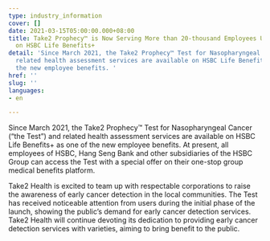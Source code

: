 ```yaml
---
type: industry_information
cover: []
date: 2021-03-15T05:00:00.000+08:00
title: Take2 Prophecy™ is Now Serving More than 20-thousand Employees Upon Launching
  on HSBC Life Benefits+
detail: 'Since March 2021, the Take2 Prophecy™ Test for Nasopharyngeal Cancer and
  related health assessment services are available on HSBC Life Benefits+ as one of
  the new employee benefits. '
href: ''
slug: ''
languages:
- en

---
```

Since March 2021, the Take2 Prophecy™ Test for Nasopharyngeal Cancer (“the Test”) and related health assessment services are available on HSBC Life Benefits+ as one of the new employee benefits. At present, all employees of HSBC, Hang Seng Bank and other subsidiaries of the HSBC Group can access the Test with a special offer on their one-stop group medical benefits platform.

Take2 Health is excited to team up with respectable corporations to raise the awareness of early cancer detection in the local communities. The Test has received noticeable attention from users during the initial phase of the launch, showing the public’s demand for early cancer detection services. Take2 Health will continue devoting its dedication to providing early cancer detection services with varieties, aiming to bring benefit to the public.